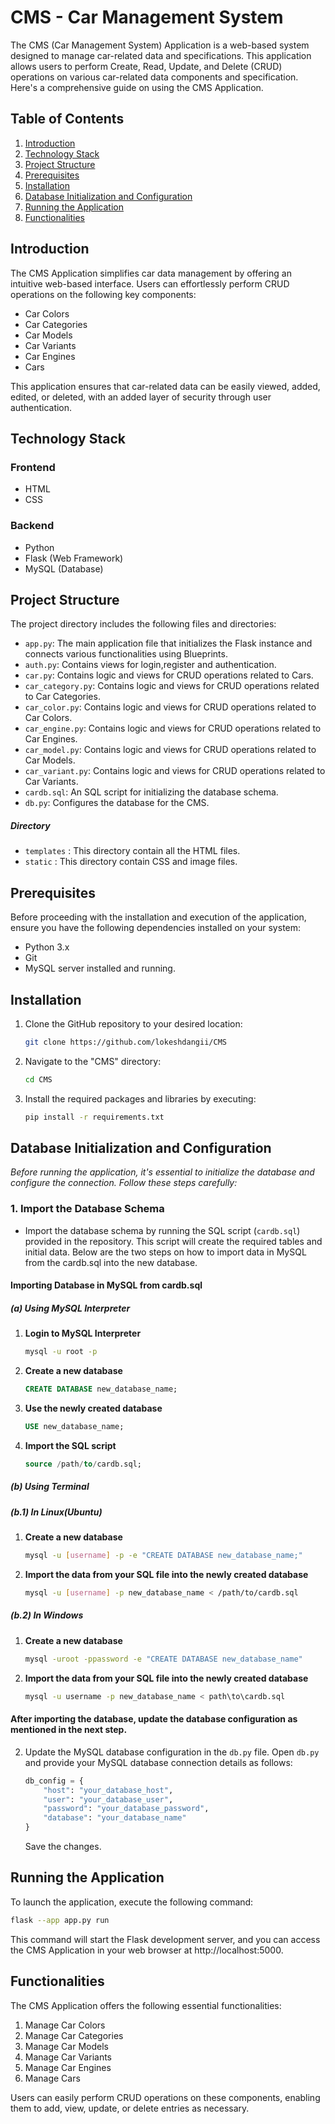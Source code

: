 # CMS - Car Management System

The CMS (Car Management System) Application is a web-based system designed to manage car-related data and specifications. This application allows users to perform Create, Read, Update, and Delete (CRUD) operations on various car-related data components and specification. Here's a comprehensive guide on using the CMS Application.

## Table of Contents

1. [Introduction](#introduction)
2. [Technology Stack](#technology-stack)
3. [Project Structure](#project-structure)
4. [Prerequisites](#prerequisites)
5. [Installation](#installation)
6. [Database Initialization and Configuration](#database-initialization-and-configuration)
7. [Running the Application](#running-the-application)
8. [Functionalities](#functionalities)

## Introduction

The CMS Application simplifies car data management by offering an intuitive web-based interface. Users can effortlessly perform CRUD operations on the following key components:

- Car Colors
- Car Categories
- Car Models
- Car Variants
- Car Engines
- Cars

This application ensures that car-related data can be easily viewed, added, edited, or deleted, with an added layer of security through user authentication.

## Technology Stack

### Frontend

- HTML
- CSS

### Backend

- Python
- Flask (Web Framework)
- MySQL (Database)

## Project Structure

The project directory includes the following files and directories:

- `app.py`: The main application file that initializes the Flask instance and connects various functionalities using Blueprints.
- `auth.py`: Contains views for login,register and authentication.
- `car.py`: Contains logic and views for CRUD operations related to Cars.
- `car_category.py`: Contains logic and views for CRUD operations related to Car Categories.
- `car_color.py`: Contains logic and views for CRUD operations related to Car Colors.
- `car_engine.py`: Contains logic and views for CRUD operations related to Car Engines.
- `car_model.py`: Contains logic and views for CRUD operations related to Car Models.
- `car_variant.py`: Contains logic and views for CRUD operations related to Car Variants.
- `cardb.sql`: An SQL script for initializing the database schema.
- `db.py`: Configures the database for the CMS.

##### Directory 
- `templates` : This directory contain all the HTML files.
- `static` : This directory contain CSS and image files.

## Prerequisites

Before proceeding with the installation and execution of the application, ensure you have the following dependencies installed on your system:

- Python 3.x
- Git
- MySQL server installed and running.

## Installation

1. Clone the GitHub repository to your desired location:

   ```bash
   git clone https://github.com/lokeshdangii/CMS
   ```

2. Navigate to the "CMS" directory:

   ```bash
   cd CMS
   ```

3. Install the required packages and libraries by executing:

   ```bash
   pip install -r requirements.txt
   ```

## Database Initialization and Configuration

*Before running the application, it's essential to initialize the database and configure the connection. Follow these steps carefully:*

### 1. Import the Database Schema

- Import the database schema by running the SQL script (`cardb.sql`) provided in the repository. This script will create the required tables and initial data. Below are the two steps on how to import data in MySQL from the cardb.sql into the new database. 

#### Importing Database in MySQL from cardb.sql

##### (a) Using MySQL Interpreter

1. **Login to MySQL Interpreter**

    ```bash
    mysql -u root -p
    ```

2. **Create a new database**

    ```sql
    CREATE DATABASE new_database_name;
    ```

3. **Use the newly created database**

    ```sql
    USE new_database_name;
    ```

4. **Import the SQL script**

    ```sql
    source /path/to/cardb.sql;
    ```

##### (b) Using Terminal 
##### (b.1) In Linux(Ubuntu)
 

1. **Create a new database**

    ```bash
    mysql -u [username] -p -e "CREATE DATABASE new_database_name;"
    ```

2. **Import the data from your SQL file into the newly created database**

    ```bash
    mysql -u [username] -p new_database_name < /path/to/cardb.sql
    ```

##### (b.2) In Windows

1. **Create a new database**

    ```bash
    mysql -uroot -ppassword -e "CREATE DATABASE new_database_name"
    ```

2. **Import the data from your SQL file into the newly created database**

    ```bash
    mysql -u username -p new_database_name < path\to\cardb.sql
    

#### After importing the database, update the database configuration as mentioned in the next step.

2. Update the MySQL database configuration in the `db.py` file. Open `db.py` and provide your MySQL database connection details as follows:

   ```python
   db_config = {
       "host": "your_database_host",
       "user": "your_database_user",
       "password": "your_database_password",
       "database": "your_database_name"
   }
   ```

   Save the changes.

## Running the Application

To launch the application, execute the following command:

```bash
flask --app app.py run
```

This command will start the Flask development server, and you can access the CMS Application in your web browser at http://localhost:5000.

## Functionalities

The CMS Application offers the following essential functionalities:

1. Manage Car Colors
2. Manage Car Categories
3. Manage Car Models
4. Manage Car Variants
5. Manage Car Engines
6. Manage Cars

Users can easily perform CRUD operations on these components, enabling them to add, view, update, or delete entries as necessary.
